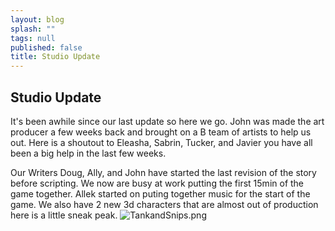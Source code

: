 ```yaml
---
layout: blog
splash: ""
tags: null
published: false
title: Studio Update
---
```


## Studio Update
It's been awhile since our last update so here we go.
John was made the art producer a few weeks back and brought on a B team of artists to help us out. Here is a shoutout to Eleasha, Sabrin, Tucker, and Javier you have all been a big help in the last few weeks.

Our Writers Doug, Ally, and John have started the last revision of the story before scripting. We now are busy at work putting the first 15min of the game together. Allek started on puting together music for the start of the game. We also have 2 new 3d characters that are almost out of production here is a little sneak peak. ![TankandSnips.png]({{site.baseurl}}/media/TankandSnips.png)




